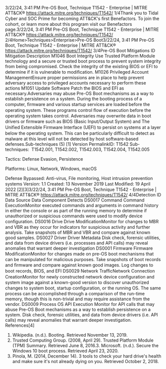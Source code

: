 3/22/24, 3:41 PM Pre-OS Boot, Technique T1542 - Enterprise | MITRE ATT&CK®
https://attack.mitre.org/techniques/T1542/ 1/4Thank you to Tidal Cyber and SOC Prime for becoming ATT&CK's ﬁrst Benefactors. To join the cohort, or learn more about this program visit our
Benefactors page.3/22/24, 3:41 PM Pre-OS Boot, Technique T1542 - Enterprise | MITRE ATT&CK®
https://attack.mitre.org/techniques/T1542/ 2/4Home>Techniques>Enterprise>Pre-OS Boot3/22/24, 3:41 PM Pre-OS Boot, Technique T1542 - Enterprise | MITRE ATT&CK®
https://attack.mitre.org/techniques/T1542/ 3/4Pre-OS Boot
Mitigations
ID Mitigation Description
M1046 Boot Integrity Use Trusted Platform Module technology and a secure or trusted boot process to prevent system
integrity from being compromised. Check the integrity of the existing BIOS or EFI to determine if it is
vulnerable to modiﬁcation. 
M1026 Privileged Account
ManagementEnsure proper permissions are in place to help prevent adversary access to privileged accounts
necessary to perform these actions
M1051 Update Software Patch the BIOS and EFI as necessary.Adversaries may abuse Pre-OS Boot mechanisms as a way to establish persistence on a system. During the booting process of a computer,
ﬁrmware and various startup services are loaded before the operating system. These programs control ﬂow of execution before the
operating system takes control.
Adversaries may overwrite data in boot drivers or ﬁrmware such as BIOS (Basic Input/Output System) and The Uniﬁed Extensible Firmware
Interface (UEFI) to persist on systems at a layer below the operating system. This can be particularly diﬃcult to detect as malware at this
level will not be detected by host software-based defenses.Sub-techniques (5)
[1]
Version PermalinkID: T1542
Sub-techniques:  T1542.001, T1542.002, T1542.003, T1542.004, T1542.005

Tactics: Defense Evasion, Persistence

Platforms: Linux, Network, Windows, macOS

Defense Bypassed: Anti-virus, File monitoring, Host intrusion prevention systems
Version: 1.1
Created: 13 November 2019
Last Modiﬁed: 19 April 2022
[2][3]3/22/24, 3:41 PM Pre-OS Boot, Technique T1542 - Enterprise | MITRE ATT&CK®
https://attack.mitre.org/techniques/T1542/ 4/4Detection
ID Data Source Data Component Detects
DS0017 Command Command
ExecutionMonitor executed commands and arguments in command history in either the console
or as part of the running memory to determine if unauthorized or suspicious
commands were used to modify device conﬁguration.
DS0016 Drive Drive
ModiﬁcationMonitor for changes to MBR and VBR as they occur for indicators for suspicious
activity and further analysis. Take snapshots of MBR and VBR and compare against
known good samples.
DS0027 Driver Driver Metadata Disk check, forensic utilities, and data from device drivers (i.e. processes and API calls)
may reveal anomalies that warrant deeper investigation
DS0001 Firmware Firmware
ModiﬁcationMonitor for changes made on pre-OS boot mechanisms that can be manipulated for
malicious purposes. Take snapshots of boot records and ﬁrmware and compare
against known good images. Log changes to boot records, BIOS, and EFI
DS0029 Network TraﬃcNetwork
Connection
CreationMonitor for newly constructed network device conﬁguration and system image against
a known-good version to discover unauthorized changes to system boot, startup
conﬁguration, or the running OS. The same process can be accomplished through a
comparison of the run-time memory, though this is non-trivial and may require
assistance from the vendor.
DS0009 Process OS API Execution Monitor for API calls that may abuse Pre-OS Boot mechanisms as a way to establish
persistence on a system. Disk check, forensic utilities, and data from device drivers (i.e.
API calls) may reveal anomalies that warrant deeper investigation. 
References[4]
1. Wikipedia. (n.d.). Booting. Retrieved November 13, 2019.
2. Trusted Computing Group. (2008, April 29). Trusted Platform
Module (TPM) Summary. Retrieved June 8, 2016.3. Microsoft. (n.d.). Secure the Windows 10 boot process.
Retrieved April 23, 2020.
4. Pinola, M. (2014, December 14). 3 tools to check your hard
drive's health and make sure it's not already dying on you.
Retrieved October 2, 2018.